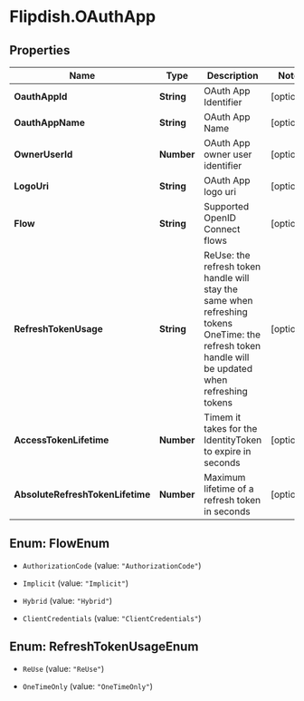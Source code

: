 # Flipdish.OAuthApp

## Properties
Name | Type | Description | Notes
------------ | ------------- | ------------- | -------------
**OauthAppId** | **String** | OAuth App Identifier | [optional] 
**OauthAppName** | **String** | OAuth App Name | [optional] 
**OwnerUserId** | **Number** | OAuth App owner user identifier | [optional] 
**LogoUri** | **String** | OAuth App logo uri | [optional] 
**Flow** | **String** | Supported OpenID Connect flows | [optional] 
**RefreshTokenUsage** | **String** | ReUse: the refresh token handle will stay the same when refreshing tokens   OneTime: the refresh token handle will be updated when refreshing tokens | [optional] 
**AccessTokenLifetime** | **Number** | Timem it takes for the IdentityToken to expire in seconds | [optional] 
**AbsoluteRefreshTokenLifetime** | **Number** | Maximum lifetime of a refresh token in seconds | [optional] 


<a name="FlowEnum"></a>
## Enum: FlowEnum


* `AuthorizationCode` (value: `"AuthorizationCode"`)

* `Implicit` (value: `"Implicit"`)

* `Hybrid` (value: `"Hybrid"`)

* `ClientCredentials` (value: `"ClientCredentials"`)




<a name="RefreshTokenUsageEnum"></a>
## Enum: RefreshTokenUsageEnum


* `ReUse` (value: `"ReUse"`)

* `OneTimeOnly` (value: `"OneTimeOnly"`)




